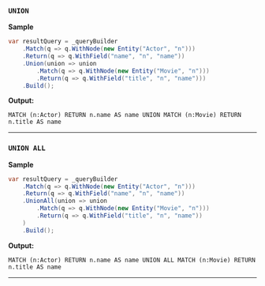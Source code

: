 ### `UNION`

**Sample**
```csharp
var resultQuery = _queryBuilder
    .Match(q => q.WithNode(new Entity("Actor", "n")))
    .Return(q => q.WithField("name", "n", "name"))
    .Union(union => union
        .Match(q => q.WithNode(new Entity("Movie", "n")))
        .Return(q => q.WithField("title", "n", "name")))
    .Build();
```
**Output:**
```cypher
MATCH (n:Actor) RETURN n.name AS name UNION MATCH (n:Movie) RETURN n.title AS name
```
------

### `UNION ALL`

**Sample**
```csharp
var resultQuery = _queryBuilder
    .Match(q => q.WithNode(new Entity("Actor", "n")))
    .Return(q => q.WithField("name", "n", "name"))
    .UnionAll(union => union
        .Match(q => q.WithNode(new Entity("Movie", "n")))
        .Return(q => q.WithField("title", "n", "name"))
    )
    .Build();
```
**Output:**
```cypher
MATCH (n:Actor) RETURN n.name AS name UNION ALL MATCH (n:Movie) RETURN n.title AS name
```
------
